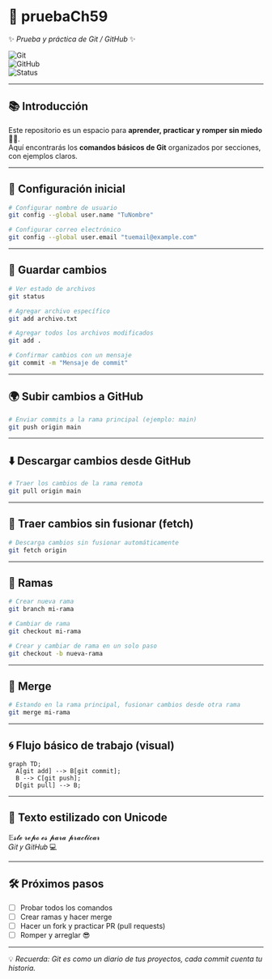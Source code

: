 # 🌱 pruebaCh59  
✨ *Prueba y práctica de Git / GitHub* ✨  

![Git](https://img.shields.io/badge/Git-F05032?style=for-the-badge&logo=git&logoColor=white)  
![GitHub](https://img.shields.io/badge/GitHub-181717?style=for-the-badge&logo=github&logoColor=white)  
![Status](https://img.shields.io/badge/Status-En%20Pruebas-yellow?style=flat-square)

---

## 📚 Introducción
Este repositorio es un espacio para **aprender, practicar y romper sin miedo** 🧑‍💻.  
Aquí encontrarás los **comandos básicos de Git** organizados por secciones, con ejemplos claros.  

---

## 🔑 Configuración inicial
```bash
# Configurar nombre de usuario
git config --global user.name "TuNombre"

# Configurar correo electrónico
git config --global user.email "tuemail@example.com"
```

---

## 📝 Guardar cambios
```bash
# Ver estado de archivos
git status

# Agregar archivo específico
git add archivo.txt

# Agregar todos los archivos modificados
git add .

# Confirmar cambios con un mensaje
git commit -m "Mensaje de commit"
```

---

## 🌍 Subir cambios a GitHub
```bash
# Enviar commits a la rama principal (ejemplo: main)
git push origin main
```

---

## ⬇️ Descargar cambios desde GitHub
```bash
# Traer los cambios de la rama remota
git pull origin main
```

---

## 🔄 Traer cambios sin fusionar (fetch)
```bash
# Descarga cambios sin fusionar automáticamente
git fetch origin
```

---

## 🌳 Ramas
```bash
# Crear nueva rama
git branch mi-rama

# Cambiar de rama
git checkout mi-rama

# Crear y cambiar de rama en un solo paso
git checkout -b nueva-rama
```

---

## 🔀 Merge
```bash
# Estando en la rama principal, fusionar cambios desde otra rama
git merge mi-rama
```

---

## 🌀 Flujo básico de trabajo (visual)
```mermaid
graph TD;
  A[git add] --> B[git commit];
  B --> C[git push];
  D[git pull] --> B;
```

---

## 🎨 Texto estilizado con Unicode
𝔼𝓼𝓽𝓮 𝓻𝓮𝓹𝓸 𝓮𝓼 𝓹𝓪𝓻𝓪 𝓹𝓻𝓪𝓬𝓽𝓲𝓬𝓪𝓻  
𝐺𝑖𝑡 𝑦 𝐺𝑖𝑡𝐻𝑢𝑏 💻  

---

## 🛠 Próximos pasos
- [ ] Probar todos los comandos  
- [ ] Crear ramas y hacer merge  
- [ ] Hacer un fork y practicar PR (pull requests)  
- [ ] Romper y arreglar 😎  

---

💡 *Recuerda: Git es como un diario de tus proyectos, cada commit cuenta tu historia.*  
